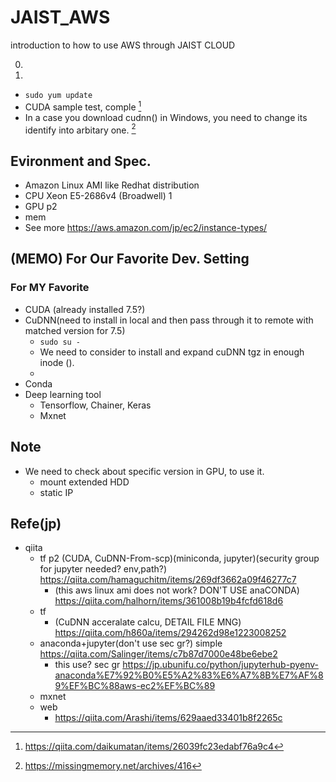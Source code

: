 # JAIST_AWS
introduction to how to use AWS through JAIST CLOUD

0.

1. 
 - ` sudo yum update `
 - CUDA sample test, comple [^1]
 - In a case you download cudnn() in Windows, you need to change its identify into arbitary one. [^2]

## Evironment and Spec.
- Amazon Linux AMI like Redhat distribution
- CPU Xeon E5-2686v4 (Broadwell) 1
- GPU p2
- mem 
- See more https://aws.amazon.com/jp/ec2/instance-types/


## (MEMO) For Our Favorite Dev. Setting


### For MY Favorite
- CUDA (already installed 7.5?)
- CuDNN(need to install in local and then pass through it to remote with matched version for 7.5)
  - `sudo su -`
  - We need to consider to install and expand cuDNN tgz in enough inode ().
  - 
- Conda
- Deep learning tool
  - Tensorflow, Chainer, Keras
  - Mxnet
  
  
  
## Note
- We need to check about specific version in GPU, to use it.
  - mount extended HDD
  - static IP

## Refe(jp)
- qiita
  - tf p2 (CUDA, CuDNN-From-scp)(miniconda, jupyter)(security group for jupyter needed? env,path?) https://qiita.com/hamaguchitm/items/269df3662a09f46277c7
    - (this aws linux ami does not work?  DON'T USE anaCONDA) https://qiita.com/halhorn/items/361008b19b4fcfd618d6
  - tf
    - (CuDNN acceralate calcu, DETAIL FILE MNG) https://qiita.com/h860a/items/294262d98e1223008252
  - anaconda+jupyter(don't use sec gr?) simple https://qiita.com/Salinger/items/c7b87d7000e48be6ebe2
    - this use? sec gr https://jp.ubunifu.co/python/jupyterhub-pyenv-anaconda%E7%92%B0%E5%A2%83%E6%A7%8B%E7%AF%89%EF%BC%88aws-ec2%EF%BC%89
  - mxnet 
  - web
    - https://qiita.com/Arashi/items/629aaed33401b8f2265c


[^1]: https://qiita.com/daikumatan/items/26039fc23edabf76a9c4
[^2]: https://missingmemory.net/archives/416
